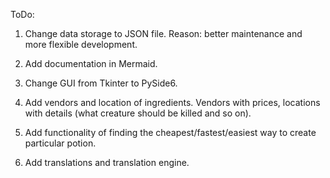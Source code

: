 ToDo: 

1. Change data storage to JSON file. Reason: better maintenance and more flexible development.

2. Add documentation in Mermaid.

3. Change GUI from Tkinter to PySide6.

4. Add vendors and location of ingredients. Vendors with prices, locations with details 
(what creature should be killed and so on).

5. Add functionality of finding the cheapest/fastest/easiest way to create particular potion.

6. Add translations and translation engine.